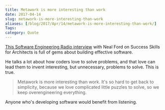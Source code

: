 ```yaml
---
title: Metawork is more interesting than work
date: 2017-04-14
slug: metawork-is-more-interesting-than-work
aliases: [/blog/2017/Apr/14/metawork-is-more-interesting-than-work/]
Tags:
category: Quote 
---
```


[This Software Engineering Radio interview](http://www.se-radio.net/2017/04/se-radio-episode-287-success-skills-for-architects-with-neil-ford/) with Neal Ford on Success Skills for Architects is full of gems about building effective software.

He talks a lot about how coders love to solve problems, and that love can lead them to invent interesting, but unnecessary, problems to solve. This is true.

> Metawork is more interesting than work. It's so hard to get back to simplicity, because we love complicated little puzzles to solve, so we keep overengineering everything.

Anyone who's developing software would benefit from listening.
